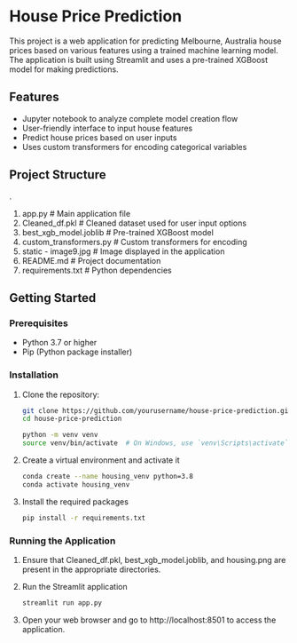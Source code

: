 # House Price Prediction

This project is a web application for predicting Melbourne, Australia house prices based on various features using a trained machine learning model. The application is built using Streamlit and uses a pre-trained XGBoost model for making predictions.

## Features

- Jupyter notebook to analyze complete model creation flow
- User-friendly interface to input house features
- Predict house prices based on user inputs
- Uses custom transformers for encoding categorical variables

## Project Structure
.
1. app.py # Main application file
2. Cleaned_df.pkl # Cleaned dataset used for user input options
3. best_xgb_model.joblib # Pre-trained XGBoost model
4. custom_transformers.py # Custom transformers for encoding
5. static - image9.jpg # Image displayed in the application
6. README.md # Project documentation
7. requirements.txt # Python dependencies


## Getting Started

### Prerequisites

- Python 3.7 or higher
- Pip (Python package installer)

### Installation

1. Clone the repository:

   ```bash
   git clone https://github.com/yourusername/house-price-prediction.git
   cd house-price-prediction

   python -m venv venv
   source venv/bin/activate  # On Windows, use `venv\Scripts\activate`

2. Create a virtual environment and activate it

   ```bash
   conda create --name housing_venv python=3.8
   conda activate housing_venv

3. Install the required packages

   ```bash
   pip install -r requirements.txt

### Running the Application

1. Ensure that Cleaned_df.pkl, best_xgb_model.joblib, and housing.png are present in the appropriate directories.

2. Run the Streamlit application

   ```bash
   streamlit run app.py

3. Open your web browser and go to http://localhost:8501 to access the application.



